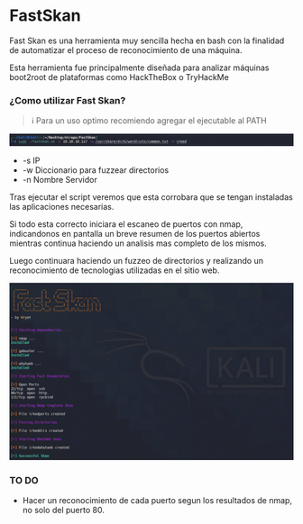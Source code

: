 # FastSkan

Fast Skan es una herramienta muy sencilla hecha en bash con la finalidad de automatizar el proceso de reconocimiento de una máquina.

Esta herramienta fue principalmente diseñada para analizar máquinas boot2root de plataformas como HackTheBox o TryHackMe

### ¿Como utilizar Fast Skan?

> ℹ️ Para un uso optimo recomiendo agregar el ejecutable al PATH

![alt text](https://github.com/Kry0t/FastSkan/blob/main/images/1.png)

* -s IP 
* -w Diccionario para fuzzear directorios
* -n Nombre Servidor



Tras ejecutar el script veremos que esta corrobara que se tengan instaladas las aplicaciones necesarias.

Si todo esta correcto iniciara el escaneo de puertos con nmap, indicandonos en pantalla un breve resumen de los puertos abiertos mientras continua haciendo un analisis mas completo de los mismos.

Luego continuara haciendo un fuzzeo de directorios y realizando un reconocimiento de tecnologias utilizadas en el sitio web.

![alt text](https://github.com/Kry0t/FastSkan/blob/main/images/2.png)



### TO DO
* Hacer un reconocimiento de cada puerto segun los resultados de nmap, no solo del puerto 80.
